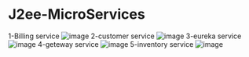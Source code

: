 # J2ee-MicroServices
1-Billing service 
![image](https://user-images.githubusercontent.com/101650644/206282578-d1f42c9e-2580-4356-97b3-0c492f1ee11e.png)
2-customer service
![image](https://user-images.githubusercontent.com/101650644/206282853-3f50b28e-b95b-4edc-a299-888775784ad3.png)
3-eureka service 
![image](https://user-images.githubusercontent.com/101650644/206283154-e149f0e2-e9a2-4be9-a66e-f803804b485d.png)
4-geteway service
![image](https://user-images.githubusercontent.com/101650644/206283318-5016d785-425e-4d3f-9d6e-4194ae89386e.png)
5-inventory service
![image](https://user-images.githubusercontent.com/101650644/206283633-0e03aa36-444b-46f9-89fe-61184762965e.png)

